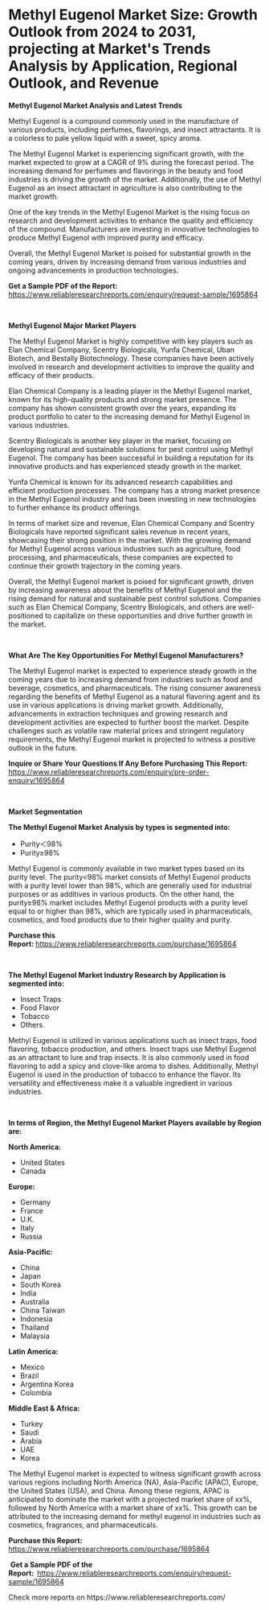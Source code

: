 <p><h1>Methyl Eugenol Market Size: Growth Outlook from 2024 to 2031, projecting at Market's Trends Analysis by Application, Regional Outlook, and Revenue</h1></p><p><strong>Methyl Eugenol Market Analysis and Latest Trends</strong></p>
<p><p>Methyl Eugenol is a compound commonly used in the manufacture of various products, including perfumes, flavorings, and insect attractants. It is a colorless to pale yellow liquid with a sweet, spicy aroma.</p><p>The Methyl Eugenol Market is experiencing significant growth, with the market expected to grow at a CAGR of 9% during the forecast period. The increasing demand for perfumes and flavorings in the beauty and food industries is driving the growth of the market. Additionally, the use of Methyl Eugenol as an insect attractant in agriculture is also contributing to the market growth.</p><p>One of the key trends in the Methyl Eugenol Market is the rising focus on research and development activities to enhance the quality and efficiency of the compound. Manufacturers are investing in innovative technologies to produce Methyl Eugenol with improved purity and efficacy.</p><p>Overall, the Methyl Eugenol Market is poised for substantial growth in the coming years, driven by increasing demand from various industries and ongoing advancements in production technologies.</p></p>
<p><strong>Get a Sample PDF of the Report:&nbsp;</strong> <a href="https://www.reliableresearchreports.com/enquiry/request-sample/1695864">https://www.reliableresearchreports.com/enquiry/request-sample/1695864</a></p>
<p>&nbsp;</p>
<p><strong>Methyl Eugenol Major Market Players</strong></p>
<p><p>The Methyl Eugenol Market is highly competitive with key players such as Elan Chemical Company, Scentry Biologicals, Yunfa Chemical, Uban Biotech, and Bestally Biotechnology. These companies have been actively involved in research and development activities to improve the quality and efficacy of their products.</p><p>Elan Chemical Company is a leading player in the Methyl Eugenol market, known for its high-quality products and strong market presence. The company has shown consistent growth over the years, expanding its product portfolio to cater to the increasing demand for Methyl Eugenol in various industries.</p><p>Scentry Biologicals is another key player in the market, focusing on developing natural and sustainable solutions for pest control using Methyl Eugenol. The company has been successful in building a reputation for its innovative products and has experienced steady growth in the market.</p><p>Yunfa Chemical is known for its advanced research capabilities and efficient production processes. The company has a strong market presence in the Methyl Eugenol industry and has been investing in new technologies to further enhance its product offerings.</p><p>In terms of market size and revenue, Elan Chemical Company and Scentry Biologicals have reported significant sales revenue in recent years, showcasing their strong position in the market. With the growing demand for Methyl Eugenol across various industries such as agriculture, food processing, and pharmaceuticals, these companies are expected to continue their growth trajectory in the coming years.</p><p>Overall, the Methyl Eugenol market is poised for significant growth, driven by increasing awareness about the benefits of Methyl Eugenol and the rising demand for natural and sustainable pest control solutions. Companies such as Elan Chemical Company, Scentry Biologicals, and others are well-positioned to capitalize on these opportunities and drive further growth in the market.</p></p>
<p>&nbsp;</p>
<p><strong>What Are The Key Opportunities For Methyl Eugenol Manufacturers?</strong></p>
<p><p>The Methyl Eugenol market is expected to experience steady growth in the coming years due to increasing demand from industries such as food and beverage, cosmetics, and pharmaceuticals. The rising consumer awareness regarding the benefits of Methyl Eugenol as a natural flavoring agent and its use in various applications is driving market growth. Additionally, advancements in extraction techniques and growing research and development activities are expected to further boost the market. Despite challenges such as volatile raw material prices and stringent regulatory requirements, the Methyl Eugenol market is projected to witness a positive outlook in the future.</p></p>
<p><strong>Inquire or Share Your Questions If Any Before Purchasing This Report:</strong> <a href="https://www.reliableresearchreports.com/enquiry/pre-order-enquiry/1695864">https://www.reliableresearchreports.com/enquiry/pre-order-enquiry/1695864</a></p>
<p>&nbsp;</p>
<p><strong>Market Segmentation</strong></p>
<p><strong>The Methyl Eugenol Market Analysis by types is segmented into:</strong></p>
<p><ul><li>Purity＜98%</li><li>Purity≥98%</li></ul></p>
<p><p>Methyl Eugenol is commonly available in two market types based on its purity level. The purity<98% market consists of Methyl Eugenol products with a purity level lower than 98%, which are generally used for industrial purposes or as additives in various products. On the other hand, the purity≥98% market includes Methyl Eugenol products with a purity level equal to or higher than 98%, which are typically used in pharmaceuticals, cosmetics, and food products due to their higher quality and purity.</p></p>
<p><strong>Purchase this Report:&nbsp;</strong><a href="https://www.reliableresearchreports.com/purchase/1695864">https://www.reliableresearchreports.com/purchase/1695864</a></p>
<p>&nbsp;</p>
<p><strong>The Methyl Eugenol Market Industry Research by Application is segmented into:</strong></p>
<p><ul><li>Insect Traps</li><li>Food Flavor</li><li>Tobacco</li><li>Others</li></ul></p>
<p><p>Methyl Eugenol is utilized in various applications such as insect traps, food flavoring, tobacco production, and others. Insect traps use Methyl Eugenol as an attractant to lure and trap insects. It is also commonly used in food flavoring to add a spicy and clove-like aroma to dishes. Additionally, Methyl Eugenol is used in the production of tobacco to enhance the flavor. Its versatility and effectiveness make it a valuable ingredient in various industries.</p></p>
<p>&nbsp;</p>
<p><strong>In terms of Region, the Methyl Eugenol Market Players available by Region are:</strong></p>
<p>
    <p> <strong> North America: </strong>
        <ul>
            <li>United States</li>
            <li>Canada</li>
        </ul>
        </p> 
    <p> <strong> Europe: </strong>
        <ul>
            <li>Germany</li>
            <li>France</li>
            <li>U.K.</li>
            <li>Italy</li>
            <li>Russia</li>
        </ul>
        </p> 
    <p> <strong> Asia-Pacific: </strong>
        <ul>
            <li>China</li>
            <li>Japan</li>
            <li>South Korea</li>
            <li>India</li>
            <li>Australia</li>
            <li>China Taiwan</li>
            <li>Indonesia</li>
            <li>Thailand</li>
            <li>Malaysia</li>
        </ul>
        </p> 
    <p> <strong> Latin America: </strong>
        <ul>
            <li>Mexico</li>
            <li>Brazil</li>
            <li>Argentina Korea</li>
            <li>Colombia</li>
        </ul>
        </p> 
    <p> <strong> Middle East & Africa: </strong>
        <ul>
            <li>Turkey</li>
            <li>Saudi</li>
            <li>Arabia</li>
            <li>UAE</li>
            <li>Korea</li>
        </ul>
    </p>
    </p>
<p><p>The Methyl Eugenol market is expected to witness significant growth across various regions including North America (NA), Asia-Pacific (APAC), Europe, the United States (USA), and China. Among these regions, APAC is anticipated to dominate the market with a projected market share of xx%, followed by North America with a market share of xx%. This growth can be attributed to the increasing demand for methyl eugenol in industries such as cosmetics, fragrances, and pharmaceuticals.</p></p>
<p><strong>Purchase this Report: </strong><a href="https://www.reliableresearchreports.com/purchase/1695864">https://www.reliableresearchreports.com/purchase/1695864</a></p>
<p>&nbsp;<strong>Get a Sample PDF of the Report:&nbsp;&nbsp;</strong><a href="https://www.reliableresearchreports.com/enquiry/request-sample/1695864">https://www.reliableresearchreports.com/enquiry/request-sample/1695864</a></p>
<p><strong></strong></p>
<p>Check more reports on https://www.reliableresearchreports.com/</p>
